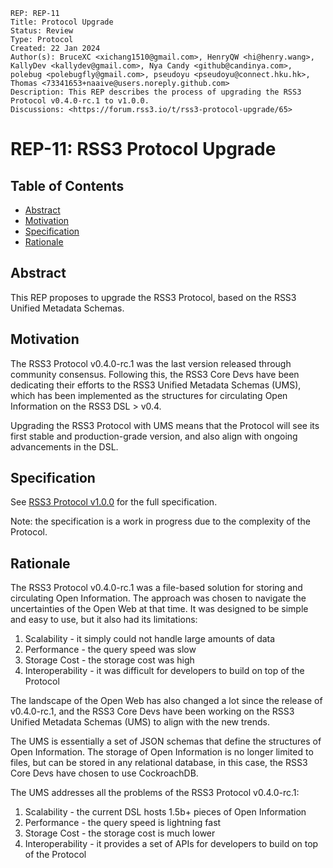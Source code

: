 ```
REP: REP-11
Title: Protocol Upgrade
Status: Review
Type: Protocol
Created: 22 Jan 2024
Author(s): BruceXC <xichang1510@gmail.com>, HenryQW <hi@henry.wang>, KallyDev <kallydev@gmail.com>, Nya Candy <github@candinya.com>, polebug <polebugfly@gmail.com>, pseudoyu <pseudoyu@connect.hku.hk>, Thomas <73341653+naaive@users.noreply.github.com>
Description: This REP describes the process of upgrading the RSS3 Protocol v0.4.0-rc.1 to v1.0.0.
Discussions: <https://forum.rss3.io/t/rss3-protocol-upgrade/65>
```

# REP-11: RSS3 Protocol Upgrade

## Table of Contents

- [Abstract](#abstract)
- [Motivation](#motivation)
- [Specification](#specification)
- [Rationale](#rationale)

## Abstract

This REP proposes to upgrade the RSS3 Protocol, based on the RSS3 Unified Metadata Schemas.

## Motivation

The RSS3 Protocol v0.4.0-rc.1 was the last version released through community consensus.
Following this, the RSS3 Core Devs have been dedicating their efforts to the RSS3 Unified Metadata Schemas (UMS), which has been implemented as the structures for circulating Open Information on the RSS3 DSL > v0.4.

Upgrading the RSS3 Protocol with UMS means that the Protocol will see its first stable and production-grade version, and also align with ongoing advancements in the DSL.

## Specification

See [RSS3 Protocol v1.0.0](https://github.com/RSS3-Network/Protocol/blob/main/versions/v1.0.0/main.adoc) for the full specification.

Note: the specification is a work in progress due to the complexity of the Protocol.

## Rationale

The RSS3 Protocol v0.4.0-rc.1 was a file-based solution for storing and circulating Open Information.
The approach was chosen to navigate the uncertainties of the Open Web at that time.
It was designed to be simple and easy to use, but it also had its limitations:

1. Scalability - it simply could not handle large amounts of data
2. Performance - the query speed was slow
3. Storage Cost - the storage cost was high
4. Interoperability - it was difficult for developers to build on top of the Protocol

The landscape of the Open Web has also changed a lot since the release of v0.4.0-rc.1, and the RSS3 Core Devs have been working on the RSS3 Unified Metadata Schemas (UMS) to align with the new trends.

The UMS is essentially a set of JSON schemas that define the structures of Open Information.
The storage of Open Information is no longer limited to files, but can be stored in any relational database, in this case, the RSS3 Core Devs have chosen to use CockroachDB.

The UMS addresses all the problems of the RSS3 Protocol v0.4.0-rc.1:

1. Scalability - the current DSL hosts 1.5b+ pieces of Open Information
2. Performance - the query speed is lightning fast
3. Storage Cost - the storage cost is much lower
4. Interoperability - it provides a set of APIs for developers to build on top of the Protocol
